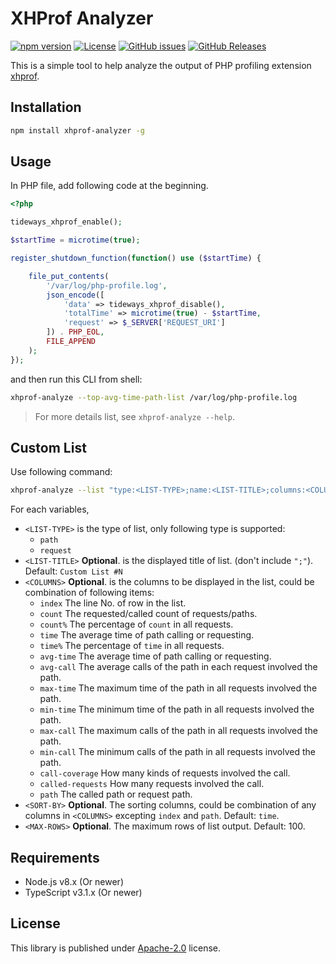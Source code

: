 # XHProf Analyzer

[![npm version](https://img.shields.io/npm/v/xhprof-analyzer.svg?colorB=brightgreen)](https://www.npmjs.com/package/xhprof-analyzer "Stable Version")
[![License](https://img.shields.io/npm/l/xhprof-analyzer.svg?maxAge=2592000?style=plastic)](https://github.com/fenying/xhprof-analyzer/blob/master/LICENSE)
[![GitHub issues](https://img.shields.io/github/issues/fenying/xhprof-analyzer.js.svg)](https://github.com/fenying/xhprof-analyzer.js/issues)
[![GitHub Releases](https://img.shields.io/github/release/fenying/xhprof-analyzer.js.svg)](https://github.com/fenying/xhprof-analyzer.js/releases "Stable Release")

This is a simple tool to help analyze the output of PHP profiling extension [xhprof](https://github.com/tideways/php-xhprof-extension).

## Installation

```sh
npm install xhprof-analyzer -g
```

## Usage

In PHP file, add following code at the beginning.

```php
<?php

tideways_xhprof_enable();

$startTime = microtime(true);

register_shutdown_function(function() use ($startTime) {

    file_put_contents(
        '/var/log/php-profile.log',
        json_encode([
            'data' => tideways_xhprof_disable(),
            'totalTime' => microtime(true) - $startTime,
            'request' => $_SERVER['REQUEST_URI']
        ]) . PHP_EOL,
        FILE_APPEND
    );
});
```

and then run this CLI from shell:

```sh
xhprof-analyze --top-avg-time-path-list /var/log/php-profile.log
```

> For more details list, see `xhprof-analyze --help`.

## Custom List

Use following command:

```sh
xhprof-analyze --list "type:<LIST-TYPE>;name:<LIST-TITLE>;columns:<COLUMNS>;sort:<SORT-BY>;rows:<MAX-ROWS>' <FILE-NAME>
```

For each variables,

- `<LIST-TYPE>` is the type of list, only following type is supported:
    - `path`
    - `request`
- `<LIST-TITLE>` **Optional**. is the displayed title of list. (don't include `";"`). Default: `Custom List #N`
- `<COLUMNS>` **Optional**. is the columns to be displayed in the list, could be combination of following items:
    - `index` The line No. of row in the list.
    - `count` The requested/called count of requests/paths.
    - `count%` The percentage of `count` in all requests.
    - `time` The average time of path calling or requesting.
    - `time%` The percentage of `time` in all requests.
    - `avg-time` The average time of path calling or requesting.
    - `avg-call` The average calls of the path in each request involved the path.
    - `max-time` The maximum time of the path in all requests involved the path.
    - `min-time` The minimum time of the path in all requests involved the path.
    - `max-call` The maximum calls of the path in all requests involved the path.
    - `min-call` The minimum calls of the path in all requests involved the path.
    - `call-coverage` How many kinds of requests involved the call.
    - `called-requests` How many requests involved the call.
    - `path` The called path or request path.
- `<SORT-BY>` **Optional**. The sorting columns, could be combination of any columns in `<COLUMNS>` excepting `index` and `path`. Default: `time`.
- `<MAX-ROWS>` **Optional**. The maximum rows of list output. Default: 100.

## Requirements

- Node.js v8.x (Or newer)
- TypeScript v3.1.x (Or newer)

## License

This library is published under [Apache-2.0](./LICENSE) license.
